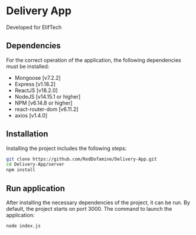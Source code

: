 # Delivery App

Developed for ElifTech

## Dependencies

For the correct operation of the application, the following dependencies must be installed:

- Mongoose [v7.2.2]
- Express [v1.18.2]
- ReactJS [v18.2.0]
- NodeJS [v14.15.1 or higher]
- NPM [v6.14.8 or higher]
- react-router-dom [v6.11.2]
- axios [v1.4.0]

## Installation

Installing the project includes the following steps:

```sh
git clone https://github.com/RedDofamine/Delivery-App.git
cd Delivery-App/server
npm install
```

## Run application

After installing the necessary dependencies of the project, it can be run. By default, the project starts on port 3000.
The command to launch the application:

```sh
node index.js
```
